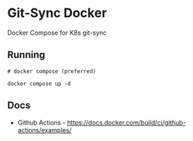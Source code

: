 # Git-Sync Docker

Docker Compose for K8s git-sync

## Running
```
# docker compose (preferred)

docker compose up -d
```

## Docs

- Github Actions - https://docs.docker.com/build/ci/github-actions/examples/
